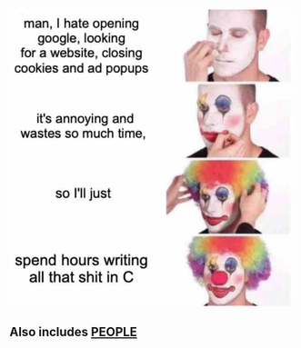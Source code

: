 <img style="width:500px" src="./pic.jpg" /></a>   

## Also includes [PEOPLE](https://github.com/CallumBeaney/people) 